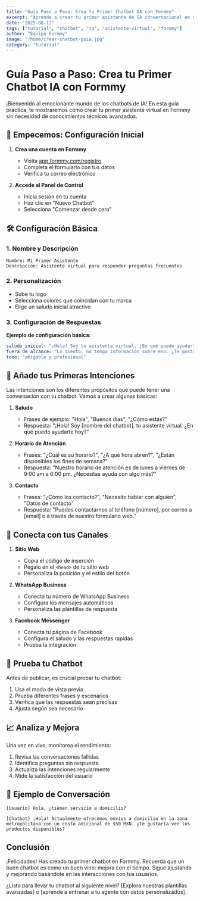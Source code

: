 ```yaml
---
title: "Guía Paso a Paso: Crea tu Primer Chatbot IA con Formmy"
excerpt: "Aprende a crear tu primer asistente de IA conversacional en minutos con esta guía práctica para principiantes."
date: "2025-08-17"
tags: ["tutorial", "chatbot", "ia", "asistente-virtual", "formmy"]
author: "Equipo Formmy"
image: "/home/crear-chatbot-guia.jpg"
category: "tutorial"
---
```


# Guía Paso a Paso: Crea tu Primer Chatbot IA con Formmy

¡Bienvenido al emocionante mundo de los chatbots de IA! En esta guía práctica, te mostraremos cómo crear tu primer asistente virtual en Formmy sin necesidad de conocimientos técnicos avanzados.

## 🚀 Empecemos: Configuración Inicial

1. **Crea una cuenta en Formmy**
   - Visita [app.formmy.com/registro](https://app.formmy.com/registro)
   - Completa el formulario con tus datos
   - Verifica tu correo electrónico

2. **Accede al Panel de Control**
   - Inicia sesión en tu cuenta
   - Haz clic en "Nuevo Chatbot"
   - Selecciona "Comenzar desde cero"

## 🛠️ Configuración Básica

### 1. Nombre y Descripción
```
Nombre: Mi Primer Asistente
Descripción: Asistente virtual para responder preguntas frecuentes
```

### 2. Personalización
- Sube tu logo
- Selecciona colores que coincidan con tu marca
- Elige un saludo inicial atractivo

### 3. Configuración de Respuestas

**Ejemplo de configuración básica:**
```yaml
saludo_inicial: "¡Hola! Soy tu asistente virtual. ¿En qué puedo ayudarte hoy?"
fuera_de_alcance: "Lo siento, no tengo información sobre eso. ¿Te gustaría hablar con un agente humano?"
tono: "amigable y profesional"
```

## 💬 Añade tus Primeras Intenciones

Las intenciones son los diferentes propósitos que puede tener una conversación con tu chatbot. Vamos a crear algunas básicas:

1. **Saludo**
   - Frases de ejemplo: "Hola", "Buenos días", "¿Cómo estás?"
   - Respuesta: "¡Hola! Soy [nombre del chatbot], tu asistente virtual. ¿En qué puedo ayudarte hoy?"

2. **Horario de Atención**
   - Frases: "¿Cuál es su horario?", "¿A qué hora abren?", "¿Están disponibles los fines de semana?"
   - Respuesta: "Nuestro horario de atención es de lunes a viernes de 9:00 am a 6:00 pm. ¿Necesitas ayuda con algo más?"

3. **Contacto**
   - Frases: "¿Cómo los contacto?", "Necesito hablar con alguien", "Datos de contacto"
   - Respuesta: "Puedes contactarnos al teléfono [número], por correo a [email] o a través de nuestro formulario web."

## 🔄 Conecta con tus Canales

1. **Sitio Web**
   - Copia el código de inserción
   - Pégalo en el `<head>` de tu sitio web
   - Personaliza la posición y el estilo del botón

2. **WhatsApp Business**
   - Conecta tu número de WhatsApp Business
   - Configura los mensajes automáticos
   - Personaliza las plantillas de respuesta

3. **Facebook Messenger**
   - Conecta tu página de Facebook
   - Configura el saludo y las respuestas rápidas
   - Prueba la integración

## 🧪 Prueba tu Chatbot

Antes de publicar, es crucial probar tu chatbot:

1. Usa el modo de vista previa
2. Prueba diferentes frases y escenarios
3. Verifica que las respuestas sean precisas
4. Ajusta según sea necesario

## 📈 Analiza y Mejora

Una vez en vivo, monitorea el rendimiento:

1. Revisa las conversaciones fallidas
2. Identifica preguntas sin respuesta
3. Actualiza las intenciones regularmente
4. Mide la satisfacción del usuario

## 📱 Ejemplo de Conversación

```
[Usuario] Hola, ¿tienen servicio a domicilio?

[Chatbot] ¡Hola! Actualmente ofrecemos envíos a domicilio en la zona metropolitana con un costo adicional de $50 MXN. ¿Te gustaría ver los productos disponibles?
```

## Conclusión

¡Felicidades! Has creado tu primer chatbot en Formmy. Recuerda que un buen chatbot es como un buen vino: mejora con el tiempo. Sigue ajustando y mejorando basándote en las interacciones con tus usuarios.

¿Listo para llevar tu chatbot al siguiente nivel? [Explora nuestras plantillas avanzadas] o [aprende a entrenar a tu agente con datos personalizados].
